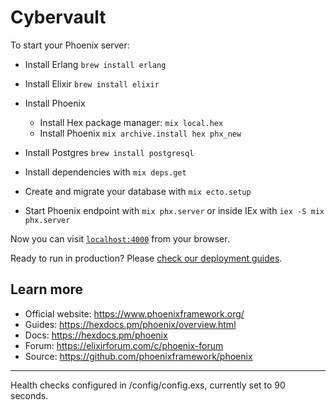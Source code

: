 # Cybervault

To start your Phoenix server:

- Install Erlang `brew install erlang`
- Install Elixir `brew install elixir`
- Install Phoenix
  - Install Hex package manager: `mix local.hex`
  - Install Phoenix `mix archive.install hex phx_new`
- Install Postgres `brew install postgresql`

- Install dependencies with `mix deps.get`
- Create and migrate your database with `mix ecto.setup`
- Start Phoenix endpoint with `mix phx.server` or inside IEx with `iex -S mix phx.server`

Now you can visit [`localhost:4000`](http://localhost:4000) from your browser.

Ready to run in production? Please [check our deployment guides](https://hexdocs.pm/phoenix/deployment.html).

## Learn more

- Official website: https://www.phoenixframework.org/
- Guides: https://hexdocs.pm/phoenix/overview.html
- Docs: https://hexdocs.pm/phoenix
- Forum: https://elixirforum.com/c/phoenix-forum
- Source: https://github.com/phoenixframework/phoenix

---

Health checks configured in /config/config.exs, currently set to 90 seconds.
